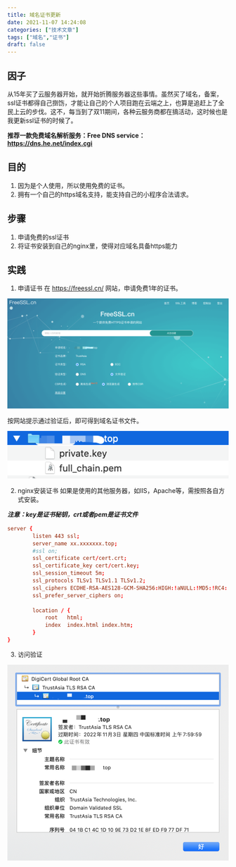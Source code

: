 ```yaml
---
title: 域名证书更新
date: 2021-11-07 14:24:08
categories: ["技术文章"]
tags: ["域名","证书"]
draft: false
---
```


## 因子
从15年买了云服务器开始，就开始折腾服务器这些事情。虽然买了域名，备案，ssl证书都得自己捯饬，才能让自己的个人项目跑在云端之上，也算是追赶上了全民上云的步伐。这不，每当到了双11期间，各种云服务商都在搞活动，这时候也是我更新ssl证书的时候了。

**推荐一款免费域名解析服务：Free DNS service：https://dns.he.net/index.cgi**

## 目的
1. 因为是个人使用，所以使用免费的证书。
2. 拥有一个自己的https域名支持，能支持自己的小程序合法请求。

## 步骤
1. 申请免费的ssl证书
2. 将证书安装到自己的nginx里，使得对应域名具备https能力

## 实践
1. 申请证书
在 https://freessl.cn/ 网站，申请免费1年的证书。

<img src="/mb/images/deepstudy/ssl_01.png">

按网站提示通过验证后，即可得到域名证书文件。

<img src="/mb/images/deepstudy/ssl_02.png">

2. nginx安装证书
如果是使用的其他服务器，如IIS，Apache等，需按照各自方式安装。

***注意：key是证书秘钥，crt或者pem是证书文件***

``` conf
server {
        listen 443 ssl;
        server_name xx.xxxxxxx.top;
        #ssl on;
        ssl_certificate cert/cert.crt;
        ssl_certificate_key cert/cert.key;
        ssl_session_timeout 5m;
        ssl_protocols TLSv1 TLSv1.1 TLSv1.2; 
        ssl_ciphers ECDHE-RSA-AES128-GCM-SHA256:HIGH:!aNULL:!MD5:!RC4:!DHE; 
        ssl_prefer_server_ciphers on;
        
        location / {
            root   html;
            index  index.html index.htm;
        }
}
```

3. 访问验证

<img src="/mb/images/deepstudy/ssl_03.png">

